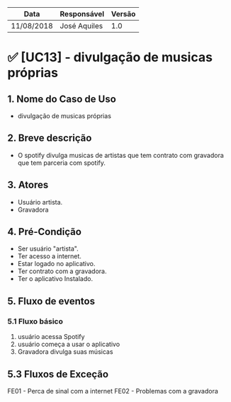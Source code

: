 Data | Responsável | Versão|
--------- | ------| --------|
11/08/2018 | José Aquiles |   1.0   |


# ✅ [UC13] - divulgação de musicas próprias

## 1. Nome do Caso de Uso
- divulgação de musicas próprias

## 2.  Breve descrição
- O spotify divulga musicas de artistas que tem contrato com gravadora que tem parceria com spotify.

## 3.  Atores
- Usuário artista.
- Gravadora

## 4.  Pré-Condição
- Ser usuário "artista".
- Ter acesso a internet.
- Estar logado no aplicativo.
- Ter contrato com a gravadora.
- Ter o aplicativo Instalado. 

## 5.  Fluxo de eventos

### 5.1 Fluxo básico

1. usuário acessa Spotify
2. usuário começa a usar o aplicativo
3. Gravadora divulga suas músicas

## 5.3 Fluxos de Exceção
FE01 - Perca de sinal com a internet
FE02 - Problemas com a gravadora
